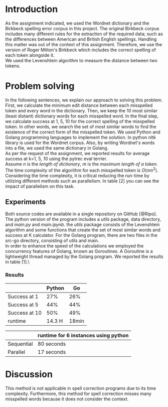 
Introduction
============

As the assignment indicated, we used the Wordnet dictionary and the
Birkbeck spelling error corpus in this project. The original Birkbeck
corpus includes many different rules for the extraction of the required
data; such as the differences between American and British English
spellings. Handling this matter was out of the context of this
assignment. Therefore, we use the version of Roger Mitton's
Birkbeck which includes the correct spelling of each token alongside
it.\
We used the Levenshtein algorithm to measure the distance between two
tokens.

Problem solving
===============

In the following sentences, we explain our approach to solving this
problem. First, we calculate the minimum edit distance between each
misspelled token and every word in the dictionary. Then, we keep the 10
most similar (least distant) dictionary words for each misspelled word.
In the final step, we calculate success at 1, 5, 10 for the correct
spelling of the misspelled token. In other words, we search the set of
most similar words to find the existence of the correct form of the
misspelled token. We used Python and Golang programming languages to
implement the solution. In python nltk library is used for the Wordnet
corpus. Also, by writing Wordnet's words into a file, we used the same
dictionary in Golang.\
As per the request of the assignment, we reported results for average
success at k=1, 5, 10 using the pytrec eval terrier.\
Assume $n$ is the *length of dictionary*, $m$ is the *maximum length of
a token*. The time complexity of the algorithm for each misspelled token
is $O(nm^2)$. Considering the time complexity, it is critical reducing
the run-time by utilizing different methods such as parallelism. In
table [2] you can
see the impact of parallelism on this task.

Experiments
-----------

Both source codes are available in a single repository on GitHub
[@Ripo]. The python version of the program includes a *utils* package,
data directory, and *main.py* and *main.ipynb*. the *utils* package
consists of the Levenshtein algorithm and some functions that create the
set of most similar words and success at K calculator. For the Golang
program, there are two files in the src-go directory, consisting of
utils and main.\
In order to enhance the speed of the calculations we employed the
concurrency features of Golang, known as Goroutines. A Goroutine is a
lightweight thread managed by the Golang program. We reported the
results in table [1].\

### Results
|                                       | Python   | Go    |
|---------------------------------------|----------|-------|
| Success at 1                          | 27%     | 26\%  |
| Success at 5                          | 44%     | 44\%  |
| Success at 10                         | 50%     | 49\%  |
| runtime                               | 14.3 H   | 18min |



  |           |   runtime for 6 instances using python|
  |------------ |--------------------------------------|
  | Sequential     |           80 seconds|
  |  Parallel       |          17 seconds|


Discussion
==========

This method is not applicable in spell correction programs due to its
time complexity. Furthermore, this method for spell correction misses
many misspelled words because it does not consider the context.

